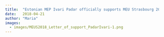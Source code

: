 ```yaml
---
title:  "Estonian MEP Ivari Padar officially supports MEU Strasbourg 2018"
date:   2018-04-21
author: "Maria"
images:
  - images/MEUS2018_Letter_of_support_PadarIvari-1.png
---
```

